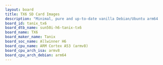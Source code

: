 ```yaml
---
layout: board
title: TX6 SD Card Images
description: "Minimal, pure and up-to-date vanilla Debian/Ubuntu arm64 SD card images for TX6 by Tanix, SoC: Allwinner H6, CPU ISA: armv8"
board_id: tanix_tx6
board_dtb_name: sun50i-h6-tanix-tx6
board_name: TX6
board_maker_name: Tanix
board_soc_name: Allwinner H6
board_cpu_name: ARM Cortex A53 (armv8)
board_cpu_arch_isa: armv8
board_cpu_arch_debian: arm64
---
```

